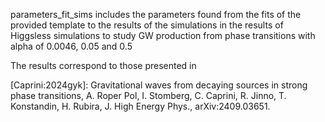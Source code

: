 
parameters_fit_sims includes the parameters found from the fits of the provided template
to the results of the simulations in the results of Higgsless simulations to study GW
production from phase transitions with alpha of 0.0046, 0.05 and 0.5

The results correspond to those presented in

[Caprini:2024gyk]: Gravitational waves from decaying sources in strong
phase transitions, A. Roper Pol, I. Stomberg, C. Caprini, R. Jinno, T. Konstandin,
H. Rubira, J. High Energy Phys., arXiv:2409.03651.
